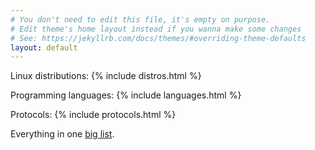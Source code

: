 ```yaml
---
# You don't need to edit this file, it's empty on purpose.
# Edit theme's home layout instead if you wanna make some changes
# See: https://jekyllrb.com/docs/themes/#overriding-theme-defaults
layout: default
---
```


Linux distributions:
{% include distros.html %}

Programming languages:
{% include languages.html %}

Protocols:
{% include protocols.html %}

Everything in one <a href="biglist.html">big list</a>.
